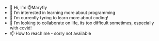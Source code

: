 - 👋 Hi, I’m @Maryfly
- 👀 I’m interested in learning more about programming
- 🌱 I’m currently tyring to learn more about coding!
- 💞️ I’m looking to collaborate on life, its too difficult sometimes, especially with covid!
- 📫 How to reach me - sorry not available 

<!---
Maryfly/Maryfly is a ✨ special ✨ repository because its `README.md` (this file) appears on your GitHub profile.
You can click the Preview link to take a look at your changes.
--->

